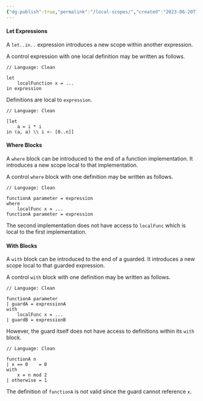```yaml
---
{"dg-publish":true,"permalink":"/local-scopes/","created":"2023-06-20T18:37:36.385+02:00","updated":"2023-06-20T09:38:10.193+02:00"}
---
```



#### Let Expressions

A `let..in..` expression introduces a new scope within another expression.

A control expression with one local definition may be written as follows.

```
// Language: Clean

let
    localFunction x = ...
in expression
```

Definitions are local to `expression`.

```
// Language: Clean

[let 
    a = i * i 
in (a, a) \\ i <- [0..n]]
```

#### Where Blocks

A `where` block can be introduced to the end of a function implementation.
It introduces a new scope local to that implementation.

A control `where` block with one definition may be written as follows.

```
// Language: Clean

functionA parameter = expression
where
    localFunc x = ...
functionA parameter = expression
```

The second implementation does not have access to `localFunc` which is local to the first implementation.

#### With Blocks

A `with` block can be introduced to the end of a guarded.
It introduces a new scope local to that guarded expression.

A control `with` block with one definition may be written as follows.

```
// Language: Clean

functionA parameter
| guardA = expressionA
with 
    localFunc x = ...
| guardB = expressionB
```

However, the guard itself does not have access to definitions within its `with` block.

```
// Language: Clean

functionA n
| x == 0    = 0
with 
    x = n mod 2
| otherwise = 1
```

The definition of `functionA` is not valid since the guard cannot reference `x`.